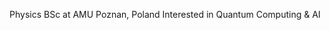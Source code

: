 Physics BSc at AMU Poznan, Poland
Interested in Quantum Computing & AI
<!---
jollyqubit/jollyqubit is a ✨ special ✨ repository because its `README.md` (this file) appears on your GitHub profile.
You can click the Preview link to take a look at your changes.
--->
